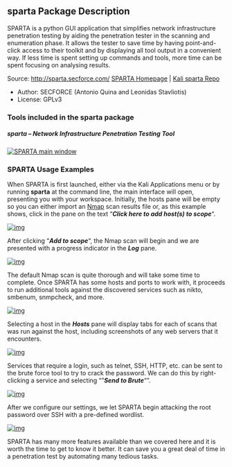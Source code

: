 ## sparta Package Description

SPARTA is a python GUI application that simplifies network infrastructure penetration testing by aiding the penetration tester in the scanning and enumeration phase. It allows the tester to save time by having point-and-click access to their toolkit and by displaying all tool output in a convenient way. If less time is spent setting up commands and tools, more time can be spent focusing on analysing results.

Source: http://sparta.secforce.com/
[SPARTA Homepage](http://sparta.secforce.com/) | [Kali sparta Repo](https://gitlab.com/kalilinux/packages/sparta.git)

- Author: SECFORCE (Antonio Quina and Leonidas Stavliotis)
- License: GPLv3

### Tools included in the sparta package

##### sparta – Network Infrastructure Penetration Testing Tool

[![SPARTA main window](http://tools.kali.org/wp-content/uploads/2017/03/sparta-01-main.png)](http://tools.kali.org/wp-content/uploads/2017/03/sparta-01-main.png)

### SPARTA Usage Examples

When SPARTA is first launched, either via the Kali Applications menu or by running **sparta** at the command line, the main interface will open, presenting you with your workspace. Initially, the hosts pane will be empty so you can either import an [Nmap](https://tools.kali.org/information-gathering/nmap) scan results file or, as this example shows, click in the pane on the text “***Click here to add host(s) to scope***“.

[![img](http://tools.kali.org/wp-content/uploads/2017/03/sparta-02-scope.png)](http://tools.kali.org/wp-content/uploads/2017/03/sparta-02-scope.png)

After clicking “***Add to scope***“, the Nmap scan will begin and we are presented with a progress indicator in the ***Log*** pane.

[![img](http://tools.kali.org/wp-content/uploads/2017/03/sparta-03-nmap-progress.png)](http://tools.kali.org/wp-content/uploads/2017/03/sparta-03-nmap-progress.png)

The default Nmap scan is quite thorough and will take some time to complete. Once SPARTA has some hosts and ports to work with, it proceeds to run additional tools against the discovered services such as nikto, smbenum, snmpcheck, and more.

[![img](http://tools.kali.org/wp-content/uploads/2017/03/sparta-04-other-tools.png)](http://tools.kali.org/wp-content/uploads/2017/03/sparta-04-other-tools.png)

Selecting a host in the ***Hosts*** pane will display tabs for each of scans that was run against the host, including screenshots of any web servers that it encounters.

[![img](http://tools.kali.org/wp-content/uploads/2017/03/sparta-05-screenshot.png)](http://tools.kali.org/wp-content/uploads/2017/03/sparta-05-screenshot.png)

Services that require a login, such as telnet, SSH, HTTP, etc. can be sent to the brute force tool to try to crack the password. We can do this by right-clicking a service and selecting “”***Send to Brute***“”.

[![img](http://tools.kali.org/wp-content/uploads/2017/03/sparta-06-send-to-brute.png)](http://tools.kali.org/wp-content/uploads/2017/03/sparta-06-send-to-brute.png)

After we configure our settings, we let SPARTA begin attacking the root password over SSH with a pre-defined wordlist.

[![img](http://tools.kali.org/wp-content/uploads/2017/03/sparta-07-brute.png)](http://tools.kali.org/wp-content/uploads/2017/03/sparta-07-brute.png)

SPARTA has many more features available than we covered here and it is worth the time to get to know it better. It can save you a great deal of time in a penetration test by automating many tedious tasks.